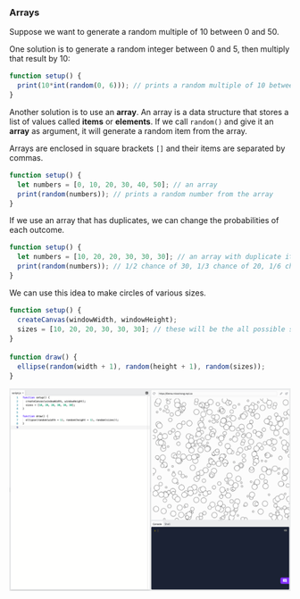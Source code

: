 ### Arrays

Suppose we want to generate a random multiple of 10 between 0 and 50.

One solution is to generate a random integer between 0 and 5, then multiply that result by 10:

```js
function setup() {
  print(10*int(random(0, 6))); // prints a random multiple of 10 between 0 and 50
}
```

Another solution is to use an **array**. An array is a data structure that stores a list of values called **items** or **elements**. If we call `random()` and give it an **array** as argument, it will generate a random item from the array.

Arrays are enclosed in square brackets `[]` and their items are separated by commas.

```js
function setup() {
  let numbers = [0, 10, 20, 30, 40, 50]; // an array
  print(random(numbers)); // prints a random number from the array
}
```

If we use an array that has duplicates, we can change the probabilities of each outcome.

```js
function setup() {
  let numbers = [10, 20, 20, 30, 30, 30]; // an array with duplicate items
  print(random(numbers)); // 1/2 chance of 30, 1/3 chance of 20, 1/6 chance of 10
}
```

We can use this idea to make circles of various sizes.

```js
function setup() {
  createCanvas(windowWidth, windowHeight);
  sizes = [10, 20, 20, 30, 30, 30]; // these will be the all possible sizes for the circles
}

function draw() {
  ellipse(random(width + 1), random(height + 1), random(sizes));
}
```

![](../../Images/Array1.png)
